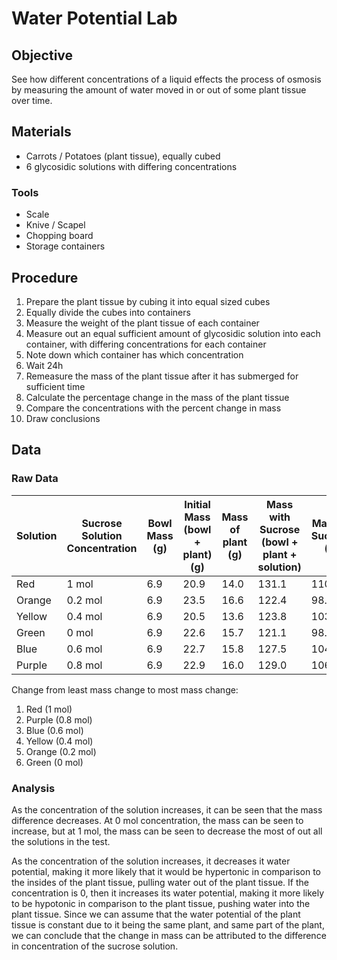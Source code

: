 # Water Potential Lab
## Objective
See how different concentrations of a liquid effects the process of osmosis by measuring the amount of water moved in or out of some plant tissue over time.

## Materials
- Carrots / Potatoes (plant tissue), equally cubed
- 6 glycosidic solutions with differing concentrations

### Tools
- Scale
- Knive / Scapel
- Chopping board
- Storage containers

## Procedure
1. Prepare the plant tissue by cubing it into equal sized cubes
2. Equally divide the cubes into containers
3. Measure the weight of the plant tissue of each container
4. Measure out an equal sufficient amount of glycosidic solution into each container, with differing concentrations for each container
5. Note down which container has which concentration
6. Wait 24h
7. Remeasure the mass of the plant tissue after it has submerged for sufficient time
8. Calculate the percentage change in the mass of the plant tissue
9. Compare the concentrations with the percent change in mass
10. Draw conclusions

## Data
### Raw Data

| Solution | Sucrose Solution Concentration | Bowl Mass (g) | Initial Mass (bowl + plant) (g) | Mass of plant (g) | Mass with Sucrose (bowl + plant + solution) | Mass of Sucrose (g) | Mass after diffusion (g) | Mass Difference | % change      |
| -------- | ------------------------------ | ------------- | ------------------------------- | ----------------- | ------------------------------------------- | ------------------- | ------------------------ | --------------- | ------------- |
| Red      | 1 mol                          | 6.9           | 20.9                            | 14.0              | 131.1                                       | 110.2               | 18.1                     | -2.8            | -20           |
| Orange   | 0.2 mol                        | 6.9           | 23.5                            | 16.6              | 122.4                                       | 98.9                | 23.7                     | 0.2             | 1.204819277   |
| Yellow   | 0.4 mol                        | 6.9           | 20.5                            | 13.6              | 123.8                                       | 103.3               | 20.4                     | -0.1            | -0.7352941176 |
| Green    | 0 mol                          | 6.9           | 22.6                            | 15.7              | 121.1                                       | 98.5                | 23.9                     | 1.3             | 8.280254777   |
| Blue     | 0.6 mol                        | 6.9           | 22.7                            | 15.8              | 127.5                                       | 104.8               | 20.3                     | -2.4            | -15.18987342  |
| Purple   | 0.8 mol                        | 6.9           | 22.9                            | 16.0              | 129.0                                       | 106.1               | 19.4                     | -3.5            | -21.875       |

Change from least mass change to most mass change:
1. Red (1 mol)
2. Purple (0.8 mol)
3. Blue (0.6 mol)
4. Yellow (0.4 mol)
5. Orange (0.2 mol)
6. Green (0 mol)

### Analysis
As the concentration of the solution increases, it can be seen that the mass difference decreases. At 0 mol concentration, the mass can be seen to increase, but at 1 mol, the mass can be seen to decrease the most of out all the solutions in the test.

As the concentration of the solution increases, it decreases it water potential, making it more likely that it would be hypertonic in comparison to the insides of the plant tissue, pulling water out of the plant tissue. If the concentration is 0, then it increases its water potential, making it more likely to be hypotonic in comparison to the plant tissue, pushing water into the plant tissue. Since we can assume that the water potential of the plant tissue is constant due to it being the same plant, and same part of the plant, we can conclude that the change in mass can be attributed to the difference in concentration of the sucrose solution.